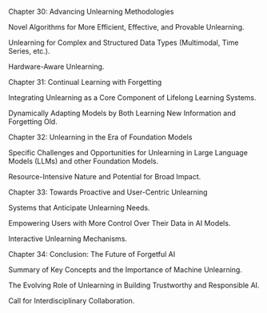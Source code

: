 Chapter 30: Advancing Unlearning Methodologies

Novel Algorithms for More Efficient, Effective, and Provable Unlearning.

Unlearning for Complex and Structured Data Types (Multimodal, Time Series, etc.).

Hardware-Aware Unlearning.

Chapter 31: Continual Learning with Forgetting

Integrating Unlearning as a Core Component of Lifelong Learning Systems.

Dynamically Adapting Models by Both Learning New Information and Forgetting Old.

Chapter 32: Unlearning in the Era of Foundation Models

Specific Challenges and Opportunities for Unlearning in Large Language Models (LLMs) and other Foundation Models.

Resource-Intensive Nature and Potential for Broad Impact.

Chapter 33: Towards Proactive and User-Centric Unlearning

Systems that Anticipate Unlearning Needs.

Empowering Users with More Control Over Their Data in AI Models.

Interactive Unlearning Mechanisms.

Chapter 34: Conclusion: The Future of Forgetful AI

Summary of Key Concepts and the Importance of Machine Unlearning.

The Evolving Role of Unlearning in Building Trustworthy and Responsible AI.

Call for Interdisciplinary Collaboration.
